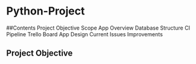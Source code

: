 # Python-Project

##Contents
Project Objective
Scope
App Overview
Database Structure
CI Pipeline
Trello Board
App Design
Current Issues
Improvements

## Project Objective
